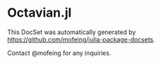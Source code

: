 # Octavian.jl

This DocSet was automatically generated by https://github.com/mofeing/julia-package-docsets.

Contact @mofeing for any inquiries.
